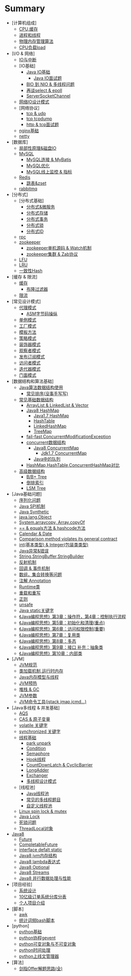# Summary

* [计算机组成]
    * [CPU,缓存](./content/computer/cpu_cache.md)
    * [进程和线程](./content/computer/process_thread.md)
    * [物理内存管理算法](./content/computer/memory_manage.md)
    * [CPU负载load](./content/computer/load.md)
* [I/O & 网络]
    * [IO与中断](./content/java_io_net/io_interrupte.md)
    * [IO基础]
        * [Java IO基础](./content/java_io_net/io_basic.md)
            * [Java IO面试题](./content/java_io_net/io_basic_pro.md)
        * [BIO 到 NIO & 多线程问题](./content/java_io_net/nio_basic.md)
        * [再谈select & epoll](./content/java_io_net/from_io_to_epoll.md)
        * [ServerSocketChannel](./content/java_io_net/server_socket_channel.md)
    * [网络IO设计模式](./content/distributed_design/design.md)
    * [网络协议]
        * [tcp & udp](./content/java_io_net/http_tcp.md)
        * [tcp tcpdump](./content/java_io_net/http_tcp_tcpdump.md)
        * [http & tcp面试题](./content/java_io_net/http_tcp_pro.md)
    * [nginx基础](./content/distributed_design/nginx.md)
    * [netty](./content/java_io_net/netty.md)
* [数据库]
    * [局部性原理&磁盘IO](./content/db_cache/io.md)
    * [MySQL](./content/db_cache/mysql.md)
        * [MySQL连接 & MyBatis](./content/db_cache/mysql_batis.md)
        * [MySQL优化](./content/db_cache/mysql_opt.md)
        * [MySQL线上监控 & 指标](./content/db_cache/mysql_monitor.md)
    * [Redis](./content/db_cache/redis.md)
        * [跳表&zset](./content/db_cache/redis_skip_list.md)
    * [rabbitmq](./content/db_cache/mq.md)
* [分布式]
    * [分布式基础]
        * [分布式&微服务](./content/distributed_design/distribute.md)
        * [分布式存储](./content/distributed_design/distribute_data.md)
        * [分布式事务](./content/distributed_design/distribute_tx.md)
        * [分布式锁](./content/distributed_design/distribute_lock.md)
        * [分布式ID](./content/distributed_design/distribute_id.md)
    * [rpc](./content/distributed_design/rpc.md)
    * [zookeeper](./content/distributed_design/zk.md)
        * [zookeeper单机源码 & Watch机制](./content/distributed_design/zk2.md)
        * [zookeeper集群 & Zab协议](./content/distributed_design/zk3.md)
    * [LFU](./content/db_cache/LFU.md)
    * [LRU](./content/db_cache/LRU.md)
    * [一致性Hash](./content/db_cache/consistent_hash.md)
* [缓存 & 限流]
    * [缓存](./content/db_cache/cache.md)
        * [布隆过滤器](./content/db_cache/bloom.md)
    * [限流](./content/distributed_design/flow_limit.md)
* [常见设计模式]
    * [代理模式](./content/design_pattern/proxy.md)
        * [ASM字节码操纵](./content/design_pattern/asm.md)
    * [单例模式](./content/design_pattern/singleton.md)
    * [工厂模式](./content/design_pattern/factory.md)
    * [模板方法](./content/design_pattern/template.md)
    * [策略模式](./content/design_pattern/strategy.md)
    * [装饰器模式](./content/design_pattern/decorator.md)
    * [观察者模式](./content/design_pattern/observer.md)
    * [发布订阅模式](./content/design_pattern/publish.md)
    * [访问者模式](./content/design_pattern/visitor.md)
    * [迭代器模式](./content/design_pattern/iterator.md)
    * [门面模式](./content/design_pattern/facade.md)
* [数据结构和算法基础]
    * [Java算法数据结构使用](./content/java_data_structure/algorithm_structure.md)
        * [常见排序(没事手写写)](./content/java_utils/sort.md)
    * [常见基础数据结构](./content/java_data_structure/java_basic_datastructure.md)
        * [ArrayList & LinkedList & Vector](./content/java_data_structure/array_list.md)
        * [Java8 HashMap](./content/java_data_structure/hash_map.md)
            * [Java1.7 HashMap](./content/java_data_structure/hash_map_java7.md)
            * [HashTable](./content/java_data_structure/hash_table.md)
            * [LinkedHashMap](./content/java_data_structure/linked_hash_map.md)
            * [TreeMap](./content/java_data_structure/tree_map.md)
        * [fail-fast,ConcurrentModificationException](./content/java_data_structure/fail_fast.md)
        * [concurrent数据结构](./content/java_data_structure/concurrent_datastructure.md)
            * [Java8 ConcurrentMap](./content/java_data_structure/concurrent_hashmap.md)
                * [Jdk1.7 ConcurrentMap](./content/java_data_structure/concurrent_hashmap7.md)
            * [Java中的队列](./content/java_data_structure/queue.md)
        * [HashMap,HashTable,ConcurrentHashMap对比](./content/java_data_structure/Map.md)
    * [高级数据结构](./content/java_data_structure/advanced_structure.md)
        * [B/B+ Tree](./content/java_data_structure/b_tree.md)
        * [倒排索引](./content/java_data_structure/inversed_index.md)
        * [LSM Tree](./content/java_data_structure/lsm_tree.md)
* [Java基础问题]
    * [序列化问题](./content/db_cache/serialize.md)
    * [Java SPI机制](./content/java_utils/spi.md)
    * [Java Synthetic](./content/java_utils/synthetic.md)
    * [java.lang.Object](./content/java_utils/object.md)
    * [System.arraycopy, Array.copyOf](./content/java_data_structure/System_arraycopy.md)
    * [== & equals方法 & hashcode方法](./content/java_utils/equals_hashcode.md)
    * [Calendar & Date](./content/java_utils/Calendar.md)
    * [Comparison method violates its general contract](./content/java_utils/Compare.md)
    * [int(基本类型) & Integer(包装类类型)](./content/java_utils/int_Integer.md)
    * [Java异常&错误](./content/java_utils/exception.md)
    * [String,StringBuffer,StringBuilder](./content/java_utils/String.md)
    * [反射机制](./content/java_utils/reflect.md)
    * [回调 & 事件机制](./content/java_utils/call_back.md)
    * [数组，集合转换等问题](./content/java_utils/array_collection.md)
    * [注解 Annotation](./content/java_utils/annotation.md)
    * [Runtime类](./content/java_jvm/jvm_runtime.md)
    * [重载和重写](./content/java_utils/override_overload.md)
    * [正则](./content/java_utils/reg.md)
    * [unsafe](./content/java_data_structure/unsafe.md)
    * [Java static关键字](./content/java_utils/val_static.md)
    * [《Java编程思想》第3章：操作符，第4章：控制执行流程](./content/java_thinking_in_Java/basic.md)
    * [《Java编程思想》第5章：初始化和清理(重点)](./content/java_thinking_in_Java/constructor.md)
    * [《Java编程思想》第6章：访问权限控制(重要)](./content/java_thinking_in_Java/public_private_protect.md)
    * [《Java编程思想》第7章：复用类](./content/java_thinking_in_Java/class_final.md)
    * [《Java编程思想》第8章：多态](./content/java_thinking_in_Java/polymorphism.md)
    * [《Java编程思想》第9章：接口 补充：抽象类](./content/java_thinking_in_Java/class_final.md)
    * [《Java编程思想》第10章：内部类](./content/java_thinking_in_Java/innner_class.md)
* [JVM]
    * [JVM规范](./content/java_jvm/jvm.md)
    * [类加载机制,运行时内存](./content/java_jvm/jvm_class_load.md)
    * [Java内存模型与线程](./content/java_jvm/jvm_mem_model.md)
    * [JVM预热](./content/java_jvm/jvm_hot.md)
    * [堆栈 & GC](./content/java_jvm/jvm_mem_gc.md)
    * [JVM参数](./content/java_jvm/jvm_params.md)
    * [JVM命令工具(jstack,jmap,jcmd...)](./content/java_jvm/jvm_tools.md)
* [Java多线程 & 并发基础]
    * [AQS](./content/java_thread_concurrent/aqs.md)
    * [CAS & 原子变量](./content/java_thread_concurrent/cas.md)
    * [volatile 关键字](./content/java_thread_concurrent/volatile.md)
    * [synchronized 关键字](./content/java_thread_concurrent/synchronized.md)
    * [线程基础](./content/java_thread_concurrent/thread_basic.md)
        * [park unpark](./content/java_thread_concurrent/park_unpark.md)
        * [Condition](./content/java_thread_concurrent/thread_condition.md)
        * [Semaphore](./content/java_thread_concurrent/semaphore.md)
        * [Hook线程](./content/java_thread_concurrent/hook_thread.md)
        * [CountDownLatch & CyclicBarrier](./content/java_thread_concurrent/countdownlatch_cyclicBarrier.md)
        * [LongAdder](./content/java_thread_concurrent/longAdder.md)
        * [Exchanger](./content/java_thread_concurrent/exchanger.md)
        * [多线程设计模式](./content/java_thread_concurrent/thread_design.md)
    * [线程池]
        * [Java线程池](./content/java_thread_concurrent/thread_pool.md)
        * [常见的多线程题目](./content/java_thread_concurrent/concurrency_problems.md)
        * [自定义线程池](./content/java_thread_concurrent/thread_pool_self.md)
    * [Linux spin lock & mutex](./content/java_thread_concurrent/linux_lock.md)
    * [Java Lock](./content/java_thread_concurrent/thread_lock.md)
    * [死锁问题](./content/java_thread_concurrent/thread_deadlock.md)
    * [ThreadLocal对象](./content/java_thread_concurrent/threadLocal.md)
* [Java8](./content/java8/java8.md)
    * [Future](./content/java8/java8_future.md)
    * [CompletableFuture](./content/java8/java8_completableFuture.md)
    * [interface defalt static](./content/java8/interface_default.md)
    * [Java8 jvm内存结构](./content/java8/java8_mem.md)
    * [Java8 lambda表达式](./content/java8/lambda.md)
    * [Java8 Optional](./content/java8/java8_optional.md)
    * [Java8 Streams](./content/java8/streams.md)
    * [Java8 并行数据处理与性能](./content/java8/streams_parallel.md)
* [项目经验]
    * [系统设计](./content/system_design/seckill.md)
    * [10亿级订单系统分库分表](./content/system_design/db_split.md)
    * [个人项目介绍](./content/system_design/pdd.md)
* [脚本]
    * [awk](./content/shell/awk.md)
    * [统计词频bash脚本](./content/shell/words_count.md)
* [python]
    * [python基础](./content/python/py.md)
    * [python协程gevent](./content/python/py_coroutine.md)
    * [python可变对象与不可变对象](./content/python/py_object.md)
    * [python时间处理](./content/python/py_time.md)
    * [python上线文管理器](./content/python/py_contextor.md)
* [算法]
    * [剑指Offer解题思路(全)](./content/thought_of_solve/thought.md)
